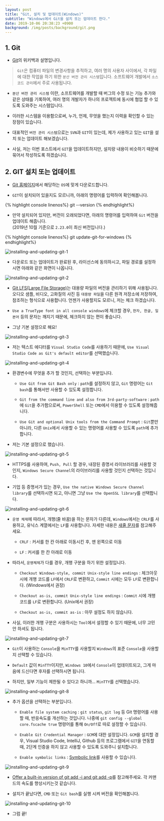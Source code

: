 ```yaml
---
layout: post
title: "Git, 설치 및 업데이트(Windows)"
subtitle: "Windows에서 Git을 설치 또는 업데이트 한다."
date: 2019-10-06 20:38:23 +0900
background: /img/posts/background/git.png
---
```


## 1. Git

- [Git](https://ko.wikipedia.org/wiki/%EA%B9%83_(%EC%86%8C%ED%94%84%ED%8A%B8%EC%9B%A8%EC%96%B4))의 위키백과 설명입니다.

> `Git`은 컴퓨터 파일의 변경사항을 추적하고, 여러 명의 사용자 사이에서, 각 파일에 대한 작업을 하기 위한 `분산 버전 관리 시스템`입니다. 소프트웨어 개발에서 `소스 코드 관리`에서 주로 사용됩니다.

- `분산 버전 관리 시스템` 이란, 소프트웨어를 개발할 때 버그의 수정 또는 기능 추가와 같은 상태를 기록하여, 여러 명의 개발자가 하나의 프로젝트에 동시에 협업 할 수 있도록 도와주는 시스템입니다.

- 이러한 시스템을 이용함으로써, 누가, 언제, 무엇을 했는지 이력을 확인할 수 있는 장점이 있습니다. 

- 대표적인 `버전 관리 시스템`으로는 `SVN`과 `GIT`이 있는데, 제가 사용하고 있는 `GIT`을 설치 또는 업데이트 해보겠습니다.

- 사실, 저는 이번 포스트에서 `GIT`을 업데이트하지만, 설치랑 내용이 비슷하기 때문에 묶어서 작성하도록 하겠습니다.

## 2. GIT 설치 또는 업데이트

- [Git 홈페이지](https://git-scm.com/)에서 해당하는 `OS`에 맞게 다운로드합니다.

- `GIT`이 설치되어 있을지도 모르니까, 아래의 명령어를 입력하여 확인해봅니다.

{% highlight console linenos%}
    git --version
{% endhighlight%}

- 만약 설치되어 있지만, 버전이 오래되었다면, 아래의 명령어를 입력하여 `Git` 버전을 업데이트 해줍니다.  
  (2019년 10월 기준으로 `2.23.0`이 최신 버전입니다.)

{% highlight console linenos%}
    git update-git-for-windows
{% endhighlight%}

![installing-and-updating-git-1](\img\posts\installing-and-updating-git-1.png)

- 다운로드 또는 업데이트가 완료된 후, 라이선스에 동의하시고, 파일 경로를 설정하시면 아래와 같은 화면이 나옵니다.

![installing-and-updating-git-2](\img\posts\installing-and-updating-git-2.png)

- [Git LFS(Large File Storage)](https://git-lfs.github.com/)는 대용량 파일의 버전을 관리하기 위해 사용됩니다. 오디오 샘플, 비디오, 고화질의 사진 등 `대용량 파일`을 다른 원격 저장소에 저장하여, 참조하는 형식으로 사용합니다. 언젠가 사용할지도 모르니, 저는 체크 하겠습니다.

- `Use a TrueType font in all console windows`에 체크할 경우, `한자, 한글, 일본어` 등의 문자는 깨지기 때문에, 체크하지 않는 편이 좋습니다.

- 그냥 기본 설정으로 해요!

![installing-and-updating-git-3](\img\posts\installing-and-updating-git-3.png)

- 저는 텍스트 에디터를 `Visual Studio Code`를 사용하기 때문에, `Use Visual Studio Code as Git's default editor`를 선택했습니다.

![installing-and-updating-git-4](\img\posts\installing-and-updating-git-4.png)

- 환경변수에 무엇을 추가 할 것인지, 선택하는 부분입니다.

  - `Use Git from Git Bash only` : `path`를 설정하지 않고, `Git` 명령어는 `Git bash`를 통해서만 사용할 수 있도록 설정합니다.

  - `Git from the command line and also from 3rd-party-software` : `path`에 `Git`을 추가함으로써, `PowerShell` 또는 `CMD`에서 이용할 수 있도록 설정해줍니다.

  - `Use Git and optional Unix tools from the Command Prompt` : `Git`뿐만 아니라, 다른 `Unix`에서 사용할 수 있는 명령어를 사용할 수 있도록 `path`에 추가합니다.

- 저는 기본 설정으로 했습니다.

![installing-and-updating-git-5](\img\posts\installing-and-updating-git-5.png)

- HTTPS를 사용하여, `Push, Pull` 할 경우, 내장된 증명서 라이브러리를 사용할 것인지, `Windows Secure Channel`의 라이브러리를 사용할 것인지 선택하는 것입니다.

- 기업 등 증명서가 있는 경우, `Use the native Windows Secure Channel library`를 선택하시면 되고, 아니면 그냥 `Use the OpenSSL library`를 선택합니다.

![installing-and-updating-git-6](\img\posts\installing-and-updating-git-6.png)

- `운영 체제`에 따라서, 개행(줄 바꿈)을 하는 문자가 다른데, `Windows`에서는 `CRLF`를 사용하고, 유닉스 계열에서는 `LF`를 사용합니다. 자세한 내용은 [새줄 문자](https://ko.wikipedia.org/wiki/%EC%83%88%EC%A4%84_%EB%AC%B8%EC%9E%90#ASCII)를 참고해주세요.
  
  - `CRLF` : 커서를 한 칸 아래로 이동시킨 후, 맨 왼쪽으로 이동
  
  - `LF` : 커서를 한 칸 아래로 이동

- 따라서, `운영체제`가 다를 경우, 개행 구분을 하기 위한 설정입니다.

  - `Checkout Windows-style, commit Unix-style line endings` : 체크아웃 시에 개행 코드를 `LF`에서 `CRLF`로 변환하고, `Commit` 시에는 모두 `LF`로 변환합니다. (Windows에서 권장)

  - `Checkout as-is, commit Unix-style line endings` : `Commit` 시에 개행 코드를 `LF`로 변환합니다. (Unix에서 권장)

  - `Checkout as-is, commit as-is` : 아무 설정도 하지 않습니다.

- 사실, 이러한 개행 구분은 사용하시는 `Tool`에서 설정할 수 있기 때문에, 너무 고민 안 하셔도 됩니다.

![installing-and-updating-git-7](\img\posts\installing-and-updating-git-7.png)

- `Git`이 사용하는 `Console`을 `MinTTY`를 사용할지 `Windows`의 표준 `Console`을 사용할지 선택할 수 있습니다.

- `Default` 값이 `MinTTY`이지만, `Windows 10`에서 `Console`이 업데이트되고, 그게 마음에 드신다면 후자를 선택하시면 됩니다.

- 하지만, 일부 기능이 제한될 수 있다고 하니까... `MinTTY`를 선택했습니다.

![installing-and-updating-git-8](\img\posts\installing-and-updating-git-8.png)

- 추가 옵션을 선택하는 부분입니다.  

  - `Enable file system caching` : `git status`, `git log` 등 Git 명령어를 사용할 때, 반응속도를 개선하는 것입니다. 나중에 `git config --global core.fscache true` 명령어를 통해 `On/Off`로 따로 설정할 수 있습니다.

  - `Enable Git Credential Manager` : `GCM`에 대한 설정입니다. `GCM`을 설치할 경우, Visual Studio Code, IntelliJ, Github 등의 프로그램에서 `GIT`을 연동할 때, 2단계 인증을 하지 않고 사용할 수 있도록 도와주니 설치합니다.

  - `Enable symbolic links` : [Symbolic link](https://github.com/git-for-windows/git/wiki/Symbolic-Links)를 사용할 수 있습니다.

![installing-and-updating-git-9](\img\posts\installing-and-updating-git-9.png)

- [Offer a built-in version of git add -i and git add -p](https://github.com/git-for-windows/git/pull/2150)를 참고해주세요. 각 커맨드의 속도를 향상시키는것 같습니다.

- 설치가 끝났다면, `CMD` 또는 `Git bash`를 실행 시켜 버전을 확인해봅니다.

![installing-and-updating-git-10](\img\posts\installing-and-updating-git-10.png)

- 그럼 끝!
